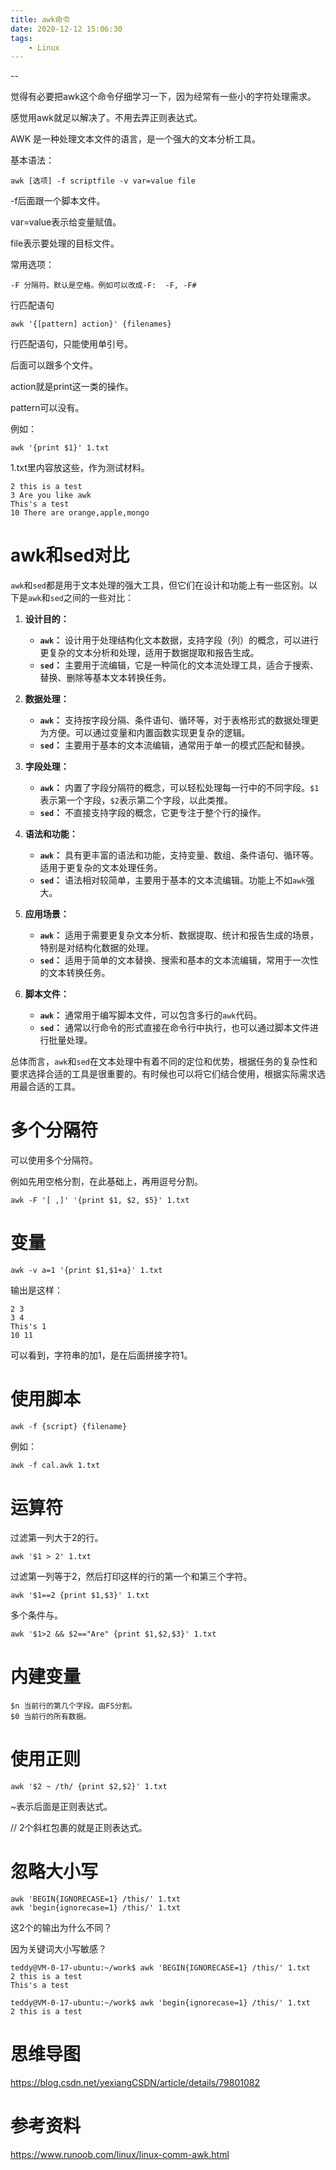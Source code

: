 ```yaml
---
title: awk命令
date: 2020-12-12 15:06:30
tags:
	- Linux
---
```


--

觉得有必要把awk这个命令仔细学习一下，因为经常有一些小的字符处理需求。

感觉用awk就足以解决了。不用去弄正则表达式。



AWK 是一种处理文本文件的语言，是一个强大的文本分析工具。

基本语法：

```
awk [选项] -f scriptfile -v var=value file
```

-f后面跟一个脚本文件。

var=value表示给变量赋值。

file表示要处理的目标文件。

常用选项：

```
-F 分隔符。默认是空格。例如可以改成-F:  -F, -F#

```

行匹配语句

```
awk '{[pattern] action}' {filenames}
```

行匹配语句，只能使用单引号。

后面可以跟多个文件。

action就是print这一类的操作。

pattern可以没有。

例如：

```
awk '{print $1}' 1.txt
```

1.txt里内容放这些，作为测试材料。

```
2 this is a test
3 Are you like awk
This's a test
10 There are orange,apple,mongo
```

# awk和sed对比

`awk`和`sed`都是用于文本处理的强大工具，但它们在设计和功能上有一些区别。以下是`awk`和`sed`之间的一些对比：

1. **设计目的：**
   - **`awk`：** 设计用于处理结构化文本数据，支持字段（列）的概念，可以进行更复杂的文本分析和处理，适用于数据提取和报告生成。
   - **`sed`：** 主要用于流编辑，它是一种简化的文本流处理工具，适合于搜索、替换、删除等基本文本转换任务。

2. **数据处理：**
   - **`awk`：** 支持按字段分隔、条件语句、循环等，对于表格形式的数据处理更为方便。可以通过变量和内置函数实现更复杂的逻辑。
   - **`sed`：** 主要用于基本的文本流编辑，通常用于单一的模式匹配和替换。

3. **字段处理：**
   - **`awk`：** 内置了字段分隔符的概念，可以轻松处理每一行中的不同字段。`$1`表示第一个字段，`$2`表示第二个字段，以此类推。
   - **`sed`：** 不直接支持字段的概念，它更专注于整个行的操作。

4. **语法和功能：**
   - **`awk`：** 具有更丰富的语法和功能，支持变量、数组、条件语句、循环等。适用于更复杂的文本处理任务。
   - **`sed`：** 语法相对较简单，主要用于基本的文本流编辑。功能上不如`awk`强大。

5. **应用场景：**
   - **`awk`：** 适用于需要更复杂文本分析、数据提取、统计和报告生成的场景，特别是对结构化数据的处理。
   - **`sed`：** 适用于简单的文本替换、搜索和基本的文本流编辑，常用于一次性的文本转换任务。

6. **脚本文件：**
   - **`awk`：** 通常用于编写脚本文件，可以包含多行的`awk`代码。
   - **`sed`：** 通常以行命令的形式直接在命令行中执行，也可以通过脚本文件进行批量处理。

总体而言，`awk`和`sed`在文本处理中有着不同的定位和优势，根据任务的复杂性和要求选择合适的工具是很重要的。有时候也可以将它们结合使用，根据实际需求选用最合适的工具。

# 多个分隔符

可以使用多个分隔符。

例如先用空格分割，在此基础上，再用逗号分割。

```
awk -F '[ ,]' '{print $1, $2, $5}' 1.txt
```

# 变量

```
awk -v a=1 '{print $1,$1+a}' 1.txt
```

输出是这样：

```
2 3
3 4
This's 1
10 11
```

可以看到，字符串的加1，是在后面拼接字符1。

# 使用脚本

```
awk -f {script} {filename}
```

例如：

```
awk -f cal.awk 1.txt
```

# 运算符

过滤第一列大于2的行。

```
awk '$1 > 2' 1.txt
```

过滤第一列等于2，然后打印这样的行的第一个和第三个字符。

```
awk '$1==2 {print $1,$3}' 1.txt
```

多个条件与。

```
awk '$1>2 && $2=="Are" {print $1,$2,$3}' 1.txt
```

# 内建变量

```
$n 当前行的第几个字段。由FS分割。
$0 当前行的所有数据。

```

# 使用正则

```
awk '$2 ~ /th/ {print $2,$2}' 1.txt
```

~表示后面是正则表达式。

//  2个斜杠包裹的就是正则表达式。



# 忽略大小写

```
awk 'BEGIN{IGNORECASE=1} /this/' 1.txt
awk 'begin{ignorecase=1} /this/' 1.txt
```

这2个的输出为什么不同？

因为关键词大小写敏感？

```
teddy@VM-0-17-ubuntu:~/work$ awk 'BEGIN{IGNORECASE=1} /this/' 1.txt
2 this is a test
This's a test
```

```
teddy@VM-0-17-ubuntu:~/work$ awk 'begin{ignorecase=1} /this/' 1.txt
2 this is a test
```

# 思维导图

https://blog.csdn.net/yexiangCSDN/article/details/79801082





# 参考资料

https://www.runoob.com/linux/linux-comm-awk.html

